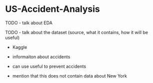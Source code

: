 # US-Accident-Analysis

TODO - talk about EDA

TODO - talk about the dataset (source, what it contains, how it will be useful)

- Kaggle

- informaiton about accidents

- can use useful to prevent accidents

- mention that this does not contain data about New York
